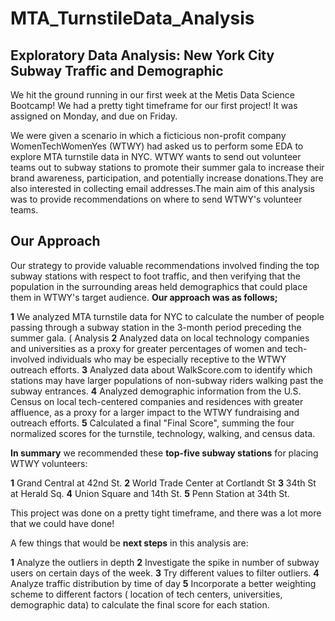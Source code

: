 # MTA_TurnstileData_Analysis

## Exploratory Data Analysis: New York City Subway Traffic and Demographic
We hit the ground running in our first week at the Metis Data Science Bootcamp!
We had a pretty tight timeframe for our first project! It was assigned on Monday, and due on Friday.

We were given a scenario in which a ficticious non-profit company WomenTechWomenYes (WTWY) had asked us to perform some EDA to explore MTA turnstile data in NYC. WTWY wants to send out volunteer teams out to subway stations to promote their summer gala to increase their brand awareness, participation, and potentially increase donations.They are also interested in collecting email addresses.The main aim of this analysis was to provide recommendations on where to send WTWY's volunteer teams.

## Our Approach
Our strategy to provide valuable recommendations involved finding the top subway stations with respect to foot traffic, and then verifying that the population in the surrounding areas held demographics that could place them in WTWY's target audience.
**Our approach was as follows;**

**1** We analyzed MTA turnstile data for NYC to calculate the  number of people passing through a subway station in the 3-month period preceding the summer gala. ( Analysis 
**2** Analyzed data on local technology companies and universities as a proxy for greater percentages of women and tech-involved individuals   who may be especially receptive to the WTWY outreach efforts.
**3** Analyzed data about WalkScore.com to identify which stations may have larger populations of non-subway riders walking past the subway entrances.
**4** Analyzed demographic information from the U.S. Census on local tech-centered companies and residences with greater affluence, as a proxy for a larger impact to the WTWY fundraising and outreach efforts.
**5** Calculated a final "Final Score", summing the four normalized scores for the turnstile, technology, walking, and census data.


**In summary** we recommended these **top-five subway stations** for placing WTWY volunteers:

**1** Grand Central at 42nd St.
**2** World Trade Center at Cortlandt St
**3** 34th St at Herald Sq.
**4** Union Square and 14th St.
**5** Penn Station at 34th St.

This project was done on a pretty tight timeframe, and there was a lot more that we could have done!

A few things that would be **next steps** in this analysis are:

**1** Analyze the outliers in depth
**2** Investigate the spike in number of subway users on certain days of the week.
**3** Try different values to filter outliers.
**4** Analyze traffic distribution by time of day
**5** Incorporate a better weighting scheme to different factors ( location of tech centers, universities, demographic data) to calculate the final score for each station.
